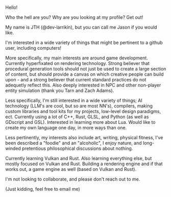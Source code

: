 Hello! 

Who the hell are you? Why are you looking at my profile? Get out!

My name is JTH (@dev-larrikin), but you can call me Jason if you would like.


I'm interested in a wide variety of things that might be pertinent to a github user, including computers! 

More specifically, my main interests are around game development. Currently hyperfixated on rendering technology. Strong believer that procedural generation tools should not just be used to create a large section of content, but should provide a canvas on which creative people can build upon - and a strong believer that current standard practices do not adequetly reflect this. Also deeply interested in NPC and other non-player entity simulation (thank you Tarn and Zach Adams).

Less specifically, I'm still interested in a wide variety of things; AI technology (LLM's are cool, but so are most NN's), compilers, making custom libraries and tool kits for my projects, low-level design paradigms, ect. Currently using a lot of C++, Rust, GLSL, and Python (as well as GDscript and GSL). Interested in learning more about Lua. Would like to create my own language one day, in more ways than one.

Less pertinently, my interests also include art, writing, physical fitness, I've been described a "foodie" and an "alcoholic", I enjoy nature, and long-winded pretentious philosophical discussions about nothing.

Currently learning Vulkan and Rust. Also learning everything else, but mostly focused on Vulkan and Rust. Building a rendering engine and if that works out, a game engine as well (based on Vulkan and Rust).


I'm not looking to collaborate, and please don't reach out to me.

(Just kidding, feel free to email me)
